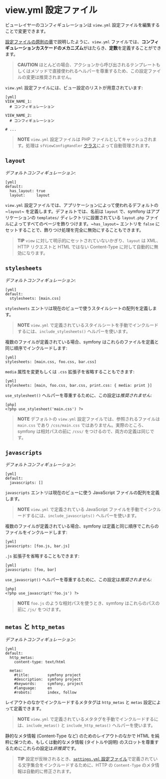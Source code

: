 view.yml 設定ファイル
====================

ビューレイヤーのコンフィギュレーションは `view.yml` 設定ファイルを編集することで変更できます。

[設定ファイルの原則の章](#chapter_03)で説明したように、`view.yml` ファイルでは、**コンフィギュレーションカスケードのメカニズム**がはたらき、**定数**を定義することができます。

>**CAUTION**
>ほとんどの場合、アクションから呼び出されるテンプレートもしくはメソッドで直接使われるヘルパーを尊重するため、この設定ファイルの変更は推奨されません。

`view.yml` 設定ファイルには、ビュー設定のリストが用意されています:

    [yml]
    VIEW_NAME_1:
      # コンフィギュレーション

    VIEW_NAME_2:
      # コンフィギュレーション

    # ...

>**NOTE**
>`view.yml` 設定ファイルは PHP ファイルとしてキャッシュされます。処理は `sfViewConfigHandler` [クラス](#chapter_14_config_handlers_yml)によって自動管理されます。

`layout`
--------

*デフォルトコンフィギュレーション*:

    [yml]
    default:
      has_layout: true
      layout:     layout

`view.yml` 設定ファイルでは、アプリケーションによって使われるデフォルトの ~`layout`~ を定義します。デフォルトでは、名前は `layout` で、symfony はアプリケーションの `templates/` ディレクトリに設置されている `layout.php` ファイルによってすべてのページを飾りつけます。~`has_layout`~ エントリを `false` にセットすることで、飾りつけ処理を完全に無効にすることもできます。

>**TIP**
>`view` に対して明示的にセットされていないかぎり、`layout` は XML、HTTP リクエストと HTML ではない Content-Type に対して自動的に無効になります。

`stylesheets`
-------------

*デフォルトコンフィギュレーション*:

    [yml]
    default:
      stylesheets: [main.css]

`stylesheets` エントリは現在のビューで使うスタイルシートの配列を定義します。

>**NOTE**
>`view.yml` で定義されているスタイルシートを手動でインクルードするには、`include_stylesheets()` ヘルパーを使います。

複数のファイルが定義されている場合、symfony はこれらのファイルを定義と同じ順序でインクルードします:

    [yml]
    stylesheets: [main.css, foo.css, bar.css]

`media` 属性を変更もしくは `.css` 拡張子を省略することもできます:

    [yml]
    stylesheets: [main, foo.css, bar.css, print.css: { media: print }]

`use_stylesheet()` ヘルパーを尊重するために、この設定は*推奨されません*:

    [php]
    <?php use_stylesheet('main.css') ?>

>**NOTE**
>デフォルトの `view.yml` 設定ファイルでは、参照されるファイルは `main.css` であり `/css/main.css` ではありません。実際のところ、symfony は相対パスの前に `/css/` をつけるので、両方の定義は同じです。

`javascripts`
-------------

*デフォルトコンフィギュレーション*:

    [yml]
    default:
      javascripts: []

`javascripts` エントリは現在のビューに使う JavaScript ファイルの配列を定義します。

>**NOTE**
>`view.yml` で定義されている JavaScript ファイルを手動でインクルードするには、`include_javascripts()` ヘルパーを使います。

複数のファイルが定義されている場合、symfony は定義と同じ順序でこれらのファイルをインクルードします:

    [yml]
    javascripts: [foo.js, bar.js]

`.js` 拡張子を省略することもできます:

    [yml]
    javascripts: [foo, bar]

`use_javascript()` ヘルパーを尊重するために、この設定は*推奨されません*:

    [php]
    <?php use_javascript('foo.js') ?>

>**NOTE**
>`foo.js` のような相対パスを使うとき、symfony はこれらのパスの前に `/js/` をつけます。

`metas` と `http_metas`
-----------------------

*デフォルトコンフィギュレーション*:

    [yml]
    default:
      http_metas:
        content-type: text/html

      metas:
        #title:        symfony project
        #description:  symfony project
        #keywords:     symfony, project
        #language:     en
        #robots:       index, follow

レイアウトのなかでインクルードするメタタグは `http_metas` と `metas` 設定によって定義できます。

>**NOTE**
>`view.yml` で定義されているメタタグを手動でインクルードするには、`include_metas()` と `include_http_metas()` ヘルパーを使います。

静的なメタ情報 (Content-Type など) のためのレイアウトのなかで HTML を純粋に保つため、もしくは動的なメタ情報 (タイトルや説明) のスロットを尊重するためにこれらの設定は*非推奨*です。

>**TIP**
>設定が反映されるとき、[`settings.yml` 設定ファイル](#chapter_04_sub_charset)で定義されている文字集合をインクルードするために、HTTP の `Content-Type` のメタ情報は自動的に修正されます。
